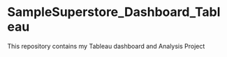# SampleSuperstore_Dashboard_Tableau
This repository contains my Tableau dashboard and Analysis Project
